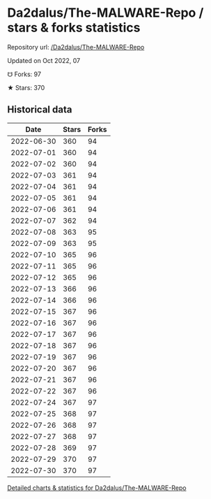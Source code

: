 # Da2dalus/The-MALWARE-Repo / stars & forks statistics

Repository url: [/Da2dalus/The-MALWARE-Repo](https://github.com/Da2dalus/The-MALWARE-Repo)

Updated on Oct 2022, 07

☋ Forks: 97

★ Stars: 370

## Historical data
| Date | Stars | Forks |
|------|-------|-------|
| 2022-06-30 | 360 | 94 | 
| 2022-07-01 | 360 | 94 | 
| 2022-07-02 | 360 | 94 | 
| 2022-07-03 | 361 | 94 | 
| 2022-07-04 | 361 | 94 | 
| 2022-07-05 | 361 | 94 | 
| 2022-07-06 | 361 | 94 | 
| 2022-07-07 | 362 | 94 | 
| 2022-07-08 | 363 | 95 | 
| 2022-07-09 | 363 | 95 | 
| 2022-07-10 | 365 | 96 | 
| 2022-07-11 | 365 | 96 | 
| 2022-07-12 | 365 | 96 | 
| 2022-07-13 | 366 | 96 | 
| 2022-07-14 | 366 | 96 | 
| 2022-07-15 | 367 | 96 | 
| 2022-07-16 | 367 | 96 | 
| 2022-07-17 | 367 | 96 | 
| 2022-07-18 | 367 | 96 | 
| 2022-07-19 | 367 | 96 | 
| 2022-07-20 | 367 | 96 | 
| 2022-07-21 | 367 | 96 | 
| 2022-07-22 | 367 | 96 | 
| 2022-07-24 | 367 | 97 | 
| 2022-07-25 | 368 | 97 | 
| 2022-07-26 | 368 | 97 | 
| 2022-07-27 | 368 | 97 | 
| 2022-07-28 | 369 | 97 | 
| 2022-07-29 | 370 | 97 | 
| 2022-07-30 | 370 | 97 | 


[Detailed charts & statistics for Da2dalus/The-MALWARE-Repo](https://reviewgithub.com/rep/Da2dalus/The-MALWARE-Repo)
